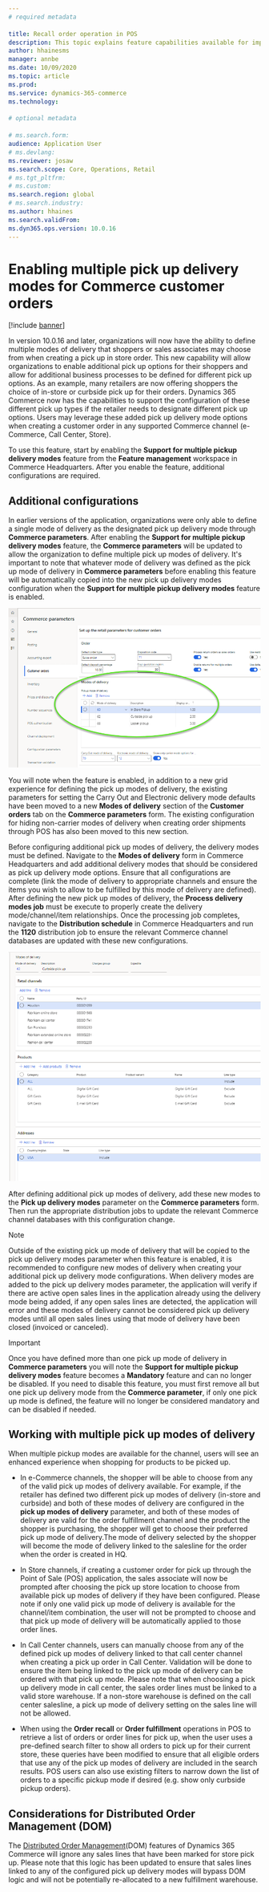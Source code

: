 ```yaml
---
# required metadata

title: Recall order operation in POS
description: This topic explains feature capabilities available for improved order recall pages in POS.
author: hhainesms
manager: annbe
ms.date: 10/09/2020
ms.topic: article
ms.prod:
ms.service: dynamics-365-commerce
ms.technology: 

# optional metadata

# ms.search.form:
audience: Application User
# ms.devlang: 
ms.reviewer: josaw
ms.search.scope: Core, Operations, Retail
# ms.tgt_pltfrm: 
# ms.custom:
ms.search.region: global
# ms.search.industry:
ms.author: hhaines
ms.search.validFrom:
ms.dyn365.ops.version: 10.0.16
---
```


# Enabling multiple pick up delivery modes for Commerce customer orders

[!include [banner](includes/banner.md)]

In version 10.0.16 and later, organizations will now have the ability to define multiple modes of delivery that shoppers or sales associates may choose from when creating a pick up in store order.  This new capability will allow organizations to enable additional pick up options for their shoppers and allow for additional business processes to be defined for different pick up options.  As an example, many retailers are now offering shoppers the choice of in-store or curbside pick up for their orders.  Dynamics 365 Commerce now has the capabilities to support the configuration of these different pick up types if the retailer needs to designate different pick up options.  Users may leverage these added pick up delivery mode options when creating a customer order in any supported Commerce channel (e-Commerce, Call Center, Store).

To use this feature, start by enabling the **Support for multiple pickup delivery modes** feature from the **Feature management** workspace in Commerce Headquarters.  After you enable the feature, additional configurations are required.

## Additional configurations

In earlier versions of the application, organizations were only able to define a single mode of delivery as the designated pick up delivery mode through **Commerce parameters**. After enabling the **Support for multiple pickup delivery modes** feature, the **Commerce parameters** will be updated to allow the organization to define multiple pick up modes of delivery.  It's important to note that whatever mode of delivery was defined as the pick up mode of delivery in **Commerce parameters** before enabling this feature will be automatically copied into the new pick up delivery modes configuration when the **Support for multiple pickup delivery modes** feature is enabled.

![New parameters enabled by feature](media/multiplepickupparameter.png)

You will note when the feature is enabled, in addition to a new grid experience for defining the pick up modes of delivery, the existing parameters for setting the Carry Out and Electronic delivery mode defaults have been moved to a new **Modes of delivery** section of the **Customer orders** tab on the **Commerce parameters** form.  The existing configuration for hiding non-carrier modes of delivery when creating order shipments through POS has also been moved to this new section.

Before configuring additional pick up modes of delivery, the delivery modes must be defined.  Navigate to the **Modes of delivery** form in Commerce Headquarters and add additional delivery modes that should be considered as pick up delivery mode options.   Ensure that all configurations are complete (link the mode of delivery to appropriate channels and ensure the items you wish to allow to be fulfilled by this mode of delivery are defined).  After defining the new pick up modes of delivery, the **Process delivery modes job** must be execute to properly create the delivery mode/channel/item relationships.  Once the processing job completes, navigate to the **Distribution schedule** in Commerce Headquarters and run the **1120** distribution job to ensure the relevant Commerce channel databases are updated with these new configurations.

![Modes of delivery configuration](media/pickupmodes.png)

After defining additional pick up modes of delivery, add these new modes to the **Pick up delivery modes** parameter on the **Commerce parameters** form. Then run the appropriate distribution jobs to update the relevant Commerce channel databases with this configuration change.

> [!NOTE]
> Outside of the existing pick up mode of delivery that will be copied to the pick up delivery modes parameter when this feature is enabled, it is recommended to configure new modes of delivery when creating your additional pick up delivery mode configurations. When delivery modes are added to the pick up delivery modes parameter, the application will verify if there are active open sales lines in the application already using the delivery mode being added, if any open sales lines are detected, the application will error and these modes of delivery cannot be considered pick up delivery modes until all open sales lines using that mode of delivery have been closed (invoiced or canceled).

> [!IMPORTANT]
> Once you have defined more than one pick up mode of delivery in **Commerce parameters** you will note the **Support for multiple pickup delivery modes** feature becomes a **Mandatory** feature and can no longer be disabled.  If you need to disable this feature, you must first remove all but one pick up delivery mode from the **Commerce parameter**, if only one pick up mode is defined, the feature will no longer be considered mandatory and can be disabled if needed.

## Working with multiple pick up modes of delivery

When multiple pickup modes are available for the channel, users will see an enhanced experience when shopping for products to be picked up.   

- In e-Commerce channels, the shopper will be able to choose from any of the valid pick up modes of delivery available.  For example, if  the retailer has defined two different pick up modes of delivery (in-store and curbside) and both of these modes of delivery are configured in the **pick up modes of delivery** parameter, and both of these modes of delivery are valid for the order fulfillment channel and the product the shopper is purchasing, the shopper will get to choose their preferred pick up mode of delivery.The mode of delivery selected by the shopper will become the mode of delivery linked to the salesline for the order when the order is created in HQ.

- In Store channels, if creating a customer order for pick up through the Point of Sale (POS) application, the sales associate will now be prompted after choosing the pick up store location to choose from available pick up modes of delivery if they have been configured.  Please note if only one valid pick up mode of delivery is available for the channel/item combination, the user will not be prompted to choose and that pick up mode of delivery will be automatically applied to those order lines.

- In Call Center channels, users can manually choose from any of the defined pick up modes of delivery linked to that call center channel when creating a pick up order in Call Center.   Validation will be done to ensure the item being linked to the pick up mode of delivery can be ordered with that pick up mode.  Please note that when choosing a pick up delivery mode in call center, the sales order lines must be linked to a valid store warehouse.  If a non-store warehouse is defined on the call center salesline, a pick up mode of delivery setting on the sales line will not be allowed.
  
- When using the **Order recall** or **Order fulfillment** operations in POS to retrieve a list of orders or order lines for pick up, when the user uses a pre-defined search filter to show all orders to pick up for their current store, these queries have been modified to ensure that all eligible orders that use any of the pick up modes of delivery are included in the search results.  POS users can also use existing filters to narrow down the list of orders to a specific pickup mode if desired (e.g. show only curbside pickup orders).

## Considerations for Distributed Order Management (DOM)

The [Distributed Order Management](https://docs.microsoft.com/en-us/dynamics365/commerce/dom)(DOM) features of Dynamics 365 Commerce will ignore any sales lines that have been marked for store pick up.  Please note that this logic has been updated to ensure that sales lines linked to any of the configured pick up delivery modes will bypass DOM logic and will not be potentially re-allocated to a new fulfillment warehouse.
